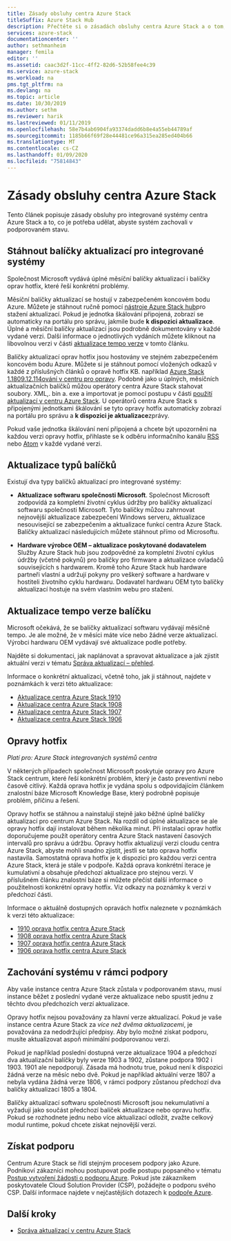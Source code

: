 ```yaml
---
title: Zásady obsluhy centra Azure Stack
titleSuffix: Azure Stack Hub
description: Přečtěte si o zásadách obsluhy centra Azure Stack a o tom, jak zachovat integrovaný systém v podporovaném stavu.
services: azure-stack
documentationcenter: ''
author: sethmanheim
manager: femila
editor: ''
ms.assetid: caac3d2f-11cc-4ff2-82d6-52b58fee4c39
ms.service: azure-stack
ms.workload: na
pms.tgt_pltfrm: na
ms.devlang: na
ms.topic: article
ms.date: 10/30/2019
ms.author: sethm
ms.reviewer: harik
ms.lastreviewed: 01/11/2019
ms.openlocfilehash: 58e7b4ab6904fa93374dadd6b8e4a55eb44789af
ms.sourcegitcommit: 1185b66f69f28e44481ce96a315ea285ed404b66
ms.translationtype: MT
ms.contentlocale: cs-CZ
ms.lasthandoff: 01/09/2020
ms.locfileid: "75814843"
---
```

# <a name="azure-stack-hub-servicing-policy"></a>Zásady obsluhy centra Azure Stack

Tento článek popisuje zásady obsluhy pro integrované systémy centra Azure Stack a to, co je potřeba udělat, abyste systém zachovali v podporovaném stavu.

## <a name="download-update-packages-for-integrated-systems"></a>Stáhnout balíčky aktualizací pro integrované systémy

Společnost Microsoft vydává úplné měsíční balíčky aktualizací i balíčky oprav hotfix, které řeší konkrétní problémy.

Měsíční balíčky aktualizací se hostují v zabezpečeném koncovém bodu Azure. Můžete je stáhnout ručně pomocí [nástroje Azure Stack hub](https://aka.ms/azurestackupdatedownload)pro stažení aktualizací. Pokud je jednotka škálování připojená, zobrazí se automaticky na portálu pro správu, jakmile bude **k dispozici aktualizace**. Úplné a měsíční balíčky aktualizací jsou podrobně dokumentovány v každé vydané verzi. Další informace o jednotlivých vydáních můžete kliknout na libovolnou verzi v části [aktualizace tempo verze](#update-package-release-cadence) v tomto článku.

Balíčky aktualizací oprav hotfix jsou hostovány ve stejném zabezpečeném koncovém bodu Azure. Můžete si je stáhnout pomocí vložených odkazů v každé z příslušných článků o opravě hotfix KB. například [Azure Stack 1.1809.12.114ování v centru pro opravy](https://support.microsoft.com/help/4481548/azure-stack-hotfix-1-1809-12-114). Podobně jako u úplných, měsíčních aktualizačních balíčků můžou operátory centra Azure Stack stahovat soubory. XML,. bin a. exe a importovat je pomocí postupu v části [použití aktualizací v centru Azure Stack](azure-stack-apply-updates.md). U operátorů centra Azure Stack s připojenými jednotkami škálování se tyto opravy hotfix automaticky zobrazí na portálu pro správu a **k dispozici je aktualizace**zprávy.

Pokud vaše jednotka škálování není připojená a chcete být upozorněni na každou verzi opravy hotfix, přihlaste se k odběru informačního kanálu [RSS](https://support.microsoft.com/app/content/api/content/feeds/sap/en-us/32d322a8-acae-202d-e9a9-7371dccf381b/rss) nebo [Atom](https://support.microsoft.com/app/content/api/content/feeds/sap/en-us/32d322a8-acae-202d-e9a9-7371dccf381b/atom) v každé vydané verzi.

## <a name="update-package-types"></a>Aktualizace typů balíčků

Existují dva typy balíčků aktualizací pro integrované systémy:

- **Aktualizace softwaru společnosti Microsoft**. Společnost Microsoft zodpovídá za kompletní životní cyklus údržby pro balíčky aktualizací softwaru společnosti Microsoft. Tyto balíčky můžou zahrnovat nejnovější aktualizace zabezpečení Windows serveru, aktualizace nesouvisející se zabezpečením a aktualizace funkcí centra Azure Stack. Balíčky aktualizací následujících můžete stáhnout přímo od Microsoftu.

- **Hardware výrobce OEM – aktualizace poskytované dodavatelem** Služby Azure Stack hub jsou zodpovědné za kompletní životní cyklus údržby (včetně pokynů) pro balíčky pro firmware a aktualizace ovladačů souvisejících s hardwarem. Kromě toho Azure Stack hub hardware partneři vlastní a udržují pokyny pro veškerý software a hardware v hostiteli životního cyklu hardwaru. Dodavatel hardwaru OEM tyto balíčky aktualizací hostuje na svém vlastním webu pro stažení.

## <a name="update-package-release-cadence"></a>Aktualizace tempo verze balíčku

Microsoft očekává, že se balíčky aktualizací softwaru vydávají měsíčně tempo. Je ale možné, že v měsíci máte více nebo žádné verze aktualizací. Výrobci hardwaru OEM vydávají své aktualizace podle potřeby.

Najděte si dokumentaci, jak naplánovat a spravovat aktualizace a jak zjistit aktuální verzi v tématu [Správa aktualizací – přehled](azure-stack-updates.md).

Informace o konkrétní aktualizaci, včetně toho, jak ji stáhnout, najdete v poznámkách k verzi této aktualizace:

- [Aktualizace centra Azure Stack 1910](/azure-stack/operator/release-notes?view=azs-1910)
- [Aktualizace centra Azure Stack 1908](/azure-stack/operator/release-notes?view=azs-1908)
- [Aktualizace centra Azure Stack 1907](/azure-stack/operator/release-notes?view=azs-1907)
- [Aktualizace centra Azure Stack 1906](/azure-stack/operator/release-notes?view=azs-1906)

## <a name="hotfixes"></a>Opravy hotfix

*Platí pro: Azure Stack integrovaných systémů centra*

V některých případech společnost Microsoft poskytuje opravy pro Azure Stack centrum, které řeší konkrétní problém, který je často preventivní nebo časově citlivý. Každá oprava hotfix je vydána spolu s odpovídajícím článkem znalostní báze Microsoft Knowledge Base, který podrobně popisuje problém, příčinu a řešení.

Opravy hotfix se stáhnou a nainstalují stejně jako běžné úplné balíčky aktualizací pro centrum Azure Stack. Na rozdíl od úplné aktualizace se ale opravy hotfix dají instalovat během několika minut. Při instalaci oprav hotfix doporučujeme použít operátory centra Azure Stack nastavení časových intervalů pro správu a údržbu. Opravy hotfix aktualizují verzi cloudu centra Azure Stack, abyste mohli snadno zjistit, jestli se tato oprava hotfix nastavila. Samostatná oprava hotfix je k dispozici pro každou verzi centra Azure Stack, která je stále v podpoře. Každá oprava konkrétní iterace je kumulativní a obsahuje předchozí aktualizace pro stejnou verzi. V příslušném článku znalostní báze si můžete přečíst další informace o použitelnosti konkrétní opravy hotfix. Viz odkazy na poznámky k verzi v předchozí části.

Informace o aktuálně dostupných opravách hotfix naleznete v poznámkách k verzi této aktualizace:

- [1910 oprava hotfix centra Azure Stack](/azure-stack/operator/release-notes?view=azs-1910#hotfixes)
- [1908 oprava hotfix centra Azure Stack](/azure-stack/operator/release-notes?view=azs-1908#hotfixes-1)
- [1907 oprava hotfix centra Azure Stack](/azure-stack/operator/release-notes?view=azs-1907#hotfixes-2)
- [1906 oprava hotfix centra Azure Stack](/azure-stack/operator/release-notes?view=azs-1906#hotfixes-3)

## <a name="keep-your-system-under-support"></a>Zachování systému v rámci podpory

Aby vaše instance centra Azure Stack zůstala v podporovaném stavu, musí instance běžet z poslední vydané verze aktualizace nebo spustit jednu z těchto dvou předchozích verzí aktualizace.

Opravy hotfix nejsou považovány za hlavní verze aktualizací. Pokud je vaše instance centra Azure Stack za *více než dvěma aktualizacemi*, je považována za nedodržující předpisy. Aby bylo možné získat podporu, musíte aktualizovat aspoň minimální podporovanou verzi.

Pokud je například poslední dostupná verze aktualizace 1904 a předchozí dva aktualizační balíčky byly verze 1903 a 1902, zůstane podpora 1902 i 1903. 1901 ale nepodporují. Zásada má hodnotu true, pokud není k dispozici žádná verze na měsíc nebo dvě. Pokud je například aktuální verze 1807 a nebyla vydána žádná verze 1806, v rámci podpory zůstanou předchozí dva balíčky aktualizací 1805 a 1804.

Balíčky aktualizací softwaru společnosti Microsoft jsou nekumulativní a vyžadují jako součást předchozí balíček aktualizace nebo opravu hotfix. Pokud se rozhodnete jednu nebo více aktualizací odložit, zvažte celkový modul runtime, pokud chcete získat nejnovější verzi.

## <a name="get-support"></a>Získat podporu

Centrum Azure Stack se řídí stejným procesem podpory jako Azure. Podnikoví zákazníci mohou postupovat podle postupu popsaného v tématu [Postup vytvoření žádosti o podporu Azure](https://docs.microsoft.com/azure/azure-supportability/how-to-create-azure-support-request). Pokud jste zákazníkem poskytovatele Cloud Solution Provider (CSP), požádejte o podporu svého CSP. Další informace najdete v nejčastějších dotazech k [podpoře Azure](https://azure.microsoft.com/support/faq/).

## <a name="next-steps"></a>Další kroky

- [Správa aktualizací v centru Azure Stack](azure-stack-updates.md)
